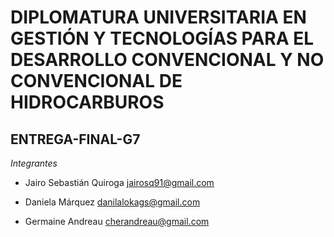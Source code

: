# DIPLOMATURA UNIVERSITARIA EN GESTIÓN Y TECNOLOGÍAS PARA EL DESARROLLO CONVENCIONAL Y NO CONVENCIONAL DE HIDROCARBUROS

## ENTREGA-FINAL-G7


*Integrantes*

* Jairo Sebastián Quiroga <jairosq91@gmail.com>

* Daniela Márquez <danilalokags@gmail.com>

* Germaine Andreau <cherandreau@gmail.com>
